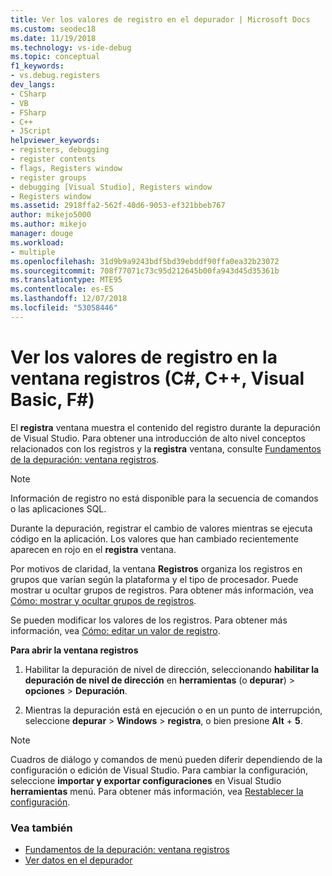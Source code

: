 ```yaml
---
title: Ver los valores de registro en el depurador | Microsoft Docs
ms.custom: seodec18
ms.date: 11/19/2018
ms.technology: vs-ide-debug
ms.topic: conceptual
f1_keywords:
- vs.debug.registers
dev_langs:
- CSharp
- VB
- FSharp
- C++
- JScript
helpviewer_keywords:
- registers, debugging
- register contents
- flags, Registers window
- register groups
- debugging [Visual Studio], Registers window
- Registers window
ms.assetid: 2918ffa2-562f-40d6-9053-ef321bbeb767
author: mikejo5000
ms.author: mikejo
manager: douge
ms.workload:
- multiple
ms.openlocfilehash: 31d9b9a9243bdf5bd39ebddf90ffa0ea32b23072
ms.sourcegitcommit: 708f77071c73c95d212645b00fa943d45d35361b
ms.translationtype: MTE95
ms.contentlocale: es-ES
ms.lasthandoff: 12/07/2018
ms.locfileid: "53058446"
---
```

# <a name="view-register-values-in-the-registers-window-c-c-visual-basic-f"></a>Ver los valores de registro en la ventana registros (C#, C++, Visual Basic, F#)

El **registra** ventana muestra el contenido del registro durante la depuración de Visual Studio. Para obtener una introducción de alto nivel conceptos relacionados con los registros y la **registra** ventana, consulte [Fundamentos de la depuración: ventana registros](../debugger/debugging-basics-registers-window.md).

> [!NOTE]
> Información de registro no está disponible para la secuencia de comandos o las aplicaciones SQL.

Durante la depuración, registrar el cambio de valores mientras se ejecuta código en la aplicación. Los valores que han cambiado recientemente aparecen en rojo en el **registra** ventana.

Por motivos de claridad, la ventana **Registros** organiza los registros en grupos que varían según la plataforma y el tipo de procesador. Puede mostrar u ocultar grupos de registros. Para obtener más información, vea [Cómo: mostrar y ocultar grupos de registros](../debugger/how-to-display-and-hide-register-groups.md).

Se pueden modificar los valores de los registros. Para obtener más información, vea [Cómo: editar un valor de registro](../debugger/how-to-edit-a-register-value.md).

**Para abrir la ventana registros**

1. Habilitar la depuración de nivel de dirección, seleccionando **habilitar la depuración de nivel de dirección** en **herramientas** (o **depurar**) > **opciones**  >  **Depuración**.

1. Mientras la depuración está en ejecución o en un punto de interrupción, seleccione **depurar** > **Windows** > **registra**, o bien presione **Alt** + **5**.

>[!NOTE]
>Cuadros de diálogo y comandos de menú pueden diferir dependiendo de la configuración o edición de Visual Studio. Para cambiar la configuración, seleccione **importar y exportar configuraciones** en Visual Studio **herramientas** menú. Para obtener más información, vea [Restablecer la configuración](../ide/environment-settings.md#reset-settings).

### <a name="see-also"></a>Vea también

- [Fundamentos de la depuración: ventana registros](../debugger/debugging-basics-registers-window.md)
- [Ver datos en el depurador](../debugger/viewing-data-in-the-debugger.md)
